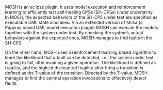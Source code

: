 MOSH is an eclipse plugin. It uses model execution and reinforcement learning to efficiently test self-healing CPSs (SH-CPSs) under uncertainty. In MOSH, the expected behaviors of the SH-CPS under test are specified as executable UML state machines. Via an extended version of Moka (a Papyrus based UML model execution plugin) MOSH can execute the models together with the system under test. By checking the system’s actual behaviors against the expected ones, MOSH manages to find faults in the SH-CPS. 

On the other hand, MOSH uses a reinforcement learning based algorithm to learn the likelihood that a fault can be detected, i.e., the system under test is going to fail, after invoking a given operation. The likelihood is defined as fragility, and the highest discounted fragility after firing a transition is defined as the T-value of the transition. Directed by the T-value, MOSH manages to find the optimal operation invocations to effectively detect faults. 

